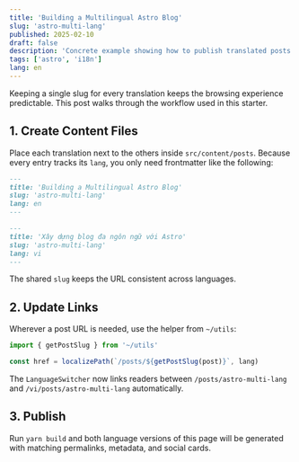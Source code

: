 ```yaml
---
title: 'Building a Multilingual Astro Blog'
slug: 'astro-multi-lang'
published: 2025-02-10
draft: false
description: 'Concrete example showing how to publish translated posts that share the same slug.'
tags: ['astro', 'i18n']
lang: en
---
```


Keeping a single slug for every translation keeps the browsing experience predictable. This post walks through the workflow used in this starter.

## 1. Create Content Files

Place each translation next to the others inside `src/content/posts`. Because every entry tracks its `lang`, you only need frontmatter like the following:

```markdown
---
title: 'Building a Multilingual Astro Blog'
slug: 'astro-multi-lang'
lang: en
---
```

```markdown
---
title: 'Xây dựng blog đa ngôn ngữ với Astro'
slug: 'astro-multi-lang'
lang: vi
---
```

The shared `slug` keeps the URL consistent across languages.

## 2. Update Links

Wherever a post URL is needed, use the helper from `~/utils`:

```ts
import { getPostSlug } from '~/utils'

const href = localizePath(`/posts/${getPostSlug(post)}`, lang)
```

The `LanguageSwitcher` now links readers between `/posts/astro-multi-lang` and `/vi/posts/astro-multi-lang` automatically.

## 3. Publish

Run `yarn build` and both language versions of this page will be generated with matching permalinks, metadata, and social cards.
